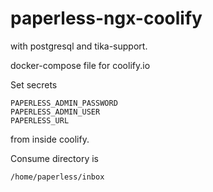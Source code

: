 # paperless-ngx-coolify

with postgresql and tika-support.

docker-compose file for coolify.io

Set secrets

~~~
PAPERLESS_ADMIN_PASSWORD
PAPERLESS_ADMIN_USER
PAPERLESS_URL
~~~

from inside coolify.

Consume directory is

~~~
/home/paperless/inbox
~~~
